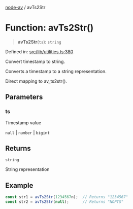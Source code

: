 [node-av](../globals.md) / avTs2Str

# Function: avTs2Str()

> **avTs2Str**(`ts`): `string`

Defined in: [src/lib/utilities.ts:380](https://github.com/seydx/av/blob/f8631fc881b394300b1479f511d55cf1c370a87f/src/lib/utilities.ts#L380)

Convert timestamp to string.

Converts a timestamp to a string representation.

Direct mapping to av_ts2str().

## Parameters

### ts

Timestamp value

`null` | `number` | `bigint`

## Returns

`string`

String representation

## Example

```typescript
const str1 = avTs2Str(1234567n);  // Returns "1234567"
const str2 = avTs2Str(null);      // Returns "NOPTS"
```
